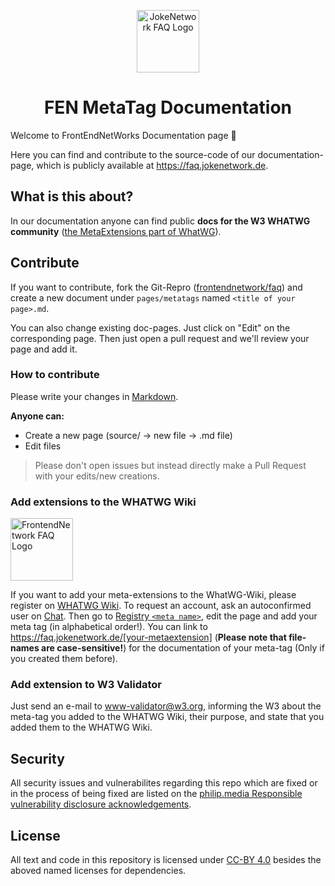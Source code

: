 <p align="center">
 <img width="100px" src="img/logo.svg" align="center" alt="JokeNetwork FAQ Logo">
 <h1 align="center">FEN MetaTag Documentation</h1>
</p>

Welcome to FrontEndNetWorks Documentation page 🥳

Here you can find and contribute to the source-code of our documentation-page, which is publicly available at <https://faq.jokenetwork.de>.

## What is this about?

In our documentation anyone can find public **docs for the W3 WHATWG community** ([the MetaExtensions part of WhatWG](https://wiki.whatwg.org/wiki/MetaExtensions)).

## Contribute

If you want to contribute, fork the Git-Repro ([frontendnetwork/faq](https://github.com/frontendnetwork/faq)) and create a new document under `pages/metatags` named `<title of your page>.md`.

You can also change existing doc-pages. Just click on "Edit" on the corresponding page.
Then just open a pull request and we'll review your page and add it.

### How to contribute

Please write your changes in [Markdown](https://www.markdownguide.org).

**Anyone can:**

- Create a new page (source/ → new file → .md file)
- Edit files

> Please don't open issues but instead directly make a Pull Request with your edits/new creations.

### Add extensions to the WHATWG Wiki

<img width="100px" src="img/logo_alt.svg" align="center" alt="FrontendNetwork FAQ Logo">

If you want to add your meta-extensions to the WhatWG-Wiki, please register on [WHATWG Wiki](https://wiki.whatwg.org/). To request an account, ask an autoconfirmed user on [Chat](https://whatwg.org/chat). Then go to [Registry `<meta name>`](https://wiki.whatwg.org/wiki/MetaExtensions), edit the page and add your meta tag (in alphabetical order!).
You can link to https://faq.jokenetwork.de/[your-metaextension] (**Please note that file-names are case-sensitive!**) for the documentation of your meta-tag (Only if you created them before).

### Add extension to W3 Validator

Just send an e-mail to [www-validator@w3.org](mailto:www-validator@w3.org), informing the W3 about the meta-tag you added to the WHATWG Wiki, their purpose, and state that you added them to the WHATWG Wiki.

## Security

All security issues and vulnerabilites regarding this repo which are fixed or in the process of being fixed are listed on the [philip.media Responsible vulnerability disclosure acknowledgements](https://philip-media.github.io/security-policy/Acknowledgments.html).

## License

All text and code in this repository is licensed under [CC-BY 4.0](https://creativecommons.org/licenses/by/4.0/) besides the aboved named licenses for dependencies.
